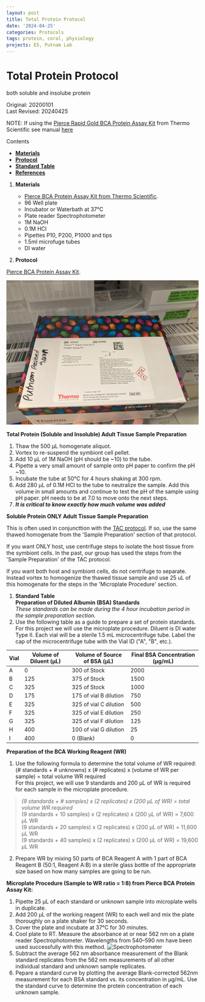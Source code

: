 ```yaml
---
layout: post
title: Total Protein Protocol
date: '2024-04-25'
categories: Protocols
tags: protein, coral, physiology
projects: E5, Putnam Lab
---
```


# Total Protein Protocol
both soluble and insolube protein  

Original: 20200101    
Last Revised: 20240425

NOTE: If using the [Pierce Rapid Gold BCA Protein Assay Kit](https://www.thermofisher.com/order/catalog/product/A53225) from Thermo Scientific see manual [here](https://www.thermofisher.com/document-connect/document-connect.html?url=https://assets.thermofisher.com/TFS-Assets%2FLSG%2Fmanuals%2FMAN0017135_PierceRapidGoldBCAProteinAssayKit_UG.pdf)

Contents  
- [**Materials**](#Materials)    
- [**Protocol**](#Protocol)  
- [**Standard Table**](#Table)  
- [**References**](#References)  
 
1. <a name="Materials"></a> **Materials**
    - [Pierce BCA Protein Assay Kit from Thermo Scientific](https://www.thermofisher.com/order/catalog/product/23225?SID=srch-srp-23225).  
    - 96 Well plate
    - Incubator or Waterbath at 37°C
    - Plate reader Spectrophotometer
    - 1M NaOH
    - 0.1M HCl
    - Pipettes P10, P200, P1000 and tips
    - 1.5ml microfuge tubes
    - DI water
 

2. <a name="Protocol"></a> **Protocol** 

[Pierce BCA Protein Assay Kit](https://assets.thermofisher.com/TFS-Assets/LSG/manuals/MAN0011430_Pierce_BCA_Protein_Asy_UG.pdf). 


![Protein kits](https://github.com/Putnam-Lab/Lab_Management/blob/955dbd4daf92e925984e5c05b7074753498bb378/images/BCAproteinkit.jpeg)

**Total Protein (Soluble and Insoluble) Adult Tissue Sample Preparation**  
1. Thaw the 500 μL homogenate aliquot.  
2. Vortex to re-suspend the symbiont cell pellet.   
5. Add 10 μL of 1M NaOH (pH should be ~10) to the tube.  
6. Pipette a very small amount of sample onto pH paper to confirm the pH ~10.  
7. Incubate the tube at 50&deg;C for 4 hours shaking at 300 rpm.  
8. Add 280 μL of 0.1M HCl to the tube to neutralize the sample. Add this volume in small amounts and continue to test the pH of the sample using pH paper. pH needs to be at 7.0 to move onto the next steps.  
9. **_It is critical to know exactly how much volume was added_**

**Soluble Protein ONLY Adult Tissue Sample Preparation** 

This is often used in conjuncttion with the [TAC protocol](https://github.com/Putnam-Lab/Lab_Management/blob/master/Lab_Resources/Physiology_Protocols/Total-Antioxidant-Capacity-Protocol.md). If so, use the same thawed homogenate from the 'Sample Preparation' section of that protocol. 

If you want ONLY host, use centrifuge steps to isolate the host tissue from the symbiont cells. In the past, our group has used the steps from the 'Sample Preparation' of the TAC protocol. 

If you want both host and symbiont cells, do not centrifuge to separate. Instead vortex to homogenize the thawed tissue sample and use 25 uL of this homogenate for the steps in the 'Microplate Procedure' section. 


1.  <a name="Table"></a> **Standard Table**  
**Preparation of Diluted Albumin (BSA) Standards**    
*These standards can be made during the 4 hour incubation period in the sample preparation section.*
1. Use the following table as a guide to prepare a set of protein standards. For this project we will use the microplate procedure. Diluent is DI water Type II. Each vial will be a sterile 1.5 mL microcentrifuge tube. Label the cap of the microcentrifuge tube with the Vial ID ("A", "B", etc.).  

| Vial | Volume of Diluent (μL) | Volume of Source of BSA (μL) | Final BSA Concentration (μg/mL) |
|------|------------------------|------------------------------|---------------------------------|
| A    | 0                      | 300 of Stock                 | 2000                            |
| B    | 125                    | 375 of Stock                 | 1500                            |
| C    | 325                    | 325 of Stock                 | 1000                            |
| D    | 175                    | 175 of vial B dilution       | 750                             |
| E    | 325                    | 325 of vial C dilution       | 500                             |
| F    | 325                    | 325 of vial E dilution       | 250                             |
| G    | 325                    | 325 of vial F dilution       | 125                             |
| H    | 400                    | 100 of vial G dilution       | 25                              |
| I    | 400                    | 0 (Blank)                    | 0                               |

**Preparation of the BCA Working Reagent (WR)**   
1. Use the following formula to determine the total volume of WR required:  
(# standards + # unknowns) x (# replicates) x (volume of WR per sample) = total volume WR required  
For this project, we will use 9 standards and 200 μL of WR is required for each sample in the microplate procedure.   
> *(9 standards + # samples) x (2 replicates) x (200 μL of WR) = total volume WR required*  
(9 standards + 10 samples) x (2 replicates) x (200 μL of WR) = 7,600 μL WR  
(9 standards + 20 samples) x (2 replicates) x (200 μL of WR) = 11,600 μL WR  
(9 standards + 40 samples) x (2 replicates) x (200 μL of WR) = 19,600 μL WR  

2. Prepare WR by mixing 50 parts of BCA Reagent A with 1 part of BCA Reagent B (50:1, Reagent A:B) in a sterile glass bottle of the appropriate size based on how many samples are going to be run.  

**Microplate Procedure (Sample to WR ratio = 1:8) from Pierce BCA Protein Assay Kit:**  
1. Pipette 25 μL of each standard or unknown sample into microplate wells in duplicate.  
2. Add 200 μL of the working reagent (WR) to each well and mix the plate thoroughly on a plate shaker for 30 seconds.  
3. Cover the plate and incubate at 37&deg;C for 30 minutes.  
4. Cool plate to RT. Measure the absorbance at or near 562 nm on a plate reader Spectrophotometer. Wavelengths from 540–590 nm have been used successfully with this method. ![Spectrophotometer](https://github.com/Putnam-Lab/Lab_Management/blob/master/images/Spectrophotometer.HEIC)
5. Subtract the average 562 nm absorbance measurement of the Blank standard replicates from the 562 nm measurements of all other individual standard and unknown sample replicates.  
6. Pepare a standard curve by plotting the average Blank-corrected 562nm measurement for each BSA standard vs. its concentration in μg/mL. Use the standard curve to determine the protein concentration of each unknown sample.  
